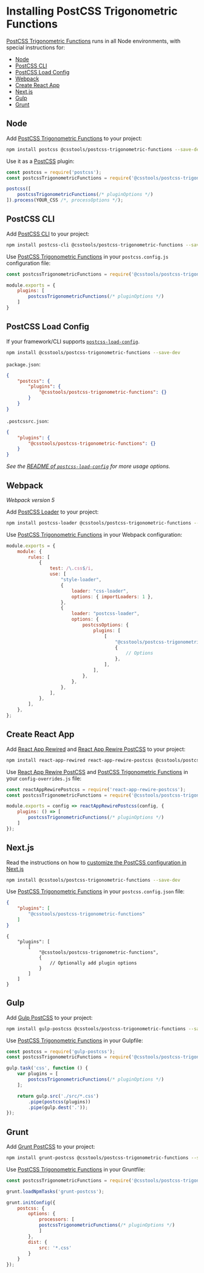 # Installing PostCSS Trigonometric Functions

[PostCSS Trigonometric Functions] runs in all Node environments, with special instructions for:

- [Node](#node)
- [PostCSS CLI](#postcss-cli)
- [PostCSS Load Config](#postcss-load-config)
- [Webpack](#webpack)
- [Create React App](#create-react-app)
- [Next.js](#nextjs)
- [Gulp](#gulp)
- [Grunt](#grunt)

## Node

Add [PostCSS Trigonometric Functions] to your project:

```bash
npm install postcss @csstools/postcss-trigonometric-functions --save-dev
```

Use it as a [PostCSS] plugin:

```js
const postcss = require('postcss');
const postcssTrigonometricFunctions = require('@csstools/postcss-trigonometric-functions');

postcss([
	postcssTrigonometricFunctions(/* pluginOptions */)
]).process(YOUR_CSS /*, processOptions */);
```

## PostCSS CLI

Add [PostCSS CLI] to your project:

```bash
npm install postcss-cli @csstools/postcss-trigonometric-functions --save-dev
```

Use [PostCSS Trigonometric Functions] in your `postcss.config.js` configuration file:

```js
const postcssTrigonometricFunctions = require('@csstools/postcss-trigonometric-functions');

module.exports = {
	plugins: [
		postcssTrigonometricFunctions(/* pluginOptions */)
	]
}
```

## PostCSS Load Config

If your framework/CLI supports [`postcss-load-config`](https://github.com/postcss/postcss-load-config).

```bash
npm install @csstools/postcss-trigonometric-functions --save-dev
```

`package.json`:

```json
{
	"postcss": {
		"plugins": {
			"@csstools/postcss-trigonometric-functions": {}
		}
	}
}
```

`.postcssrc.json`:

```json
{
	"plugins": {
		"@csstools/postcss-trigonometric-functions": {}
	}
}
```

_See the [README of `postcss-load-config`](https://github.com/postcss/postcss-load-config#usage) for more usage options._

## Webpack

_Webpack version 5_

Add [PostCSS Loader] to your project:

```bash
npm install postcss-loader @csstools/postcss-trigonometric-functions --save-dev
```

Use [PostCSS Trigonometric Functions] in your Webpack configuration:

```js
module.exports = {
	module: {
		rules: [
			{
				test: /\.css$/i,
				use: [
					"style-loader",
					{
						loader: "css-loader",
						options: { importLoaders: 1 },
					},
					{
						loader: "postcss-loader",
						options: {
							postcssOptions: {
								plugins: [
									[
										"@csstools/postcss-trigonometric-functions",
										{
											// Options
										},
									],
								],
							},
						},
					},
				],
			},
		],
	},
};
```

## Create React App

Add [React App Rewired] and [React App Rewire PostCSS] to your project:

```bash
npm install react-app-rewired react-app-rewire-postcss @csstools/postcss-trigonometric-functions --save-dev
```

Use [React App Rewire PostCSS] and [PostCSS Trigonometric Functions] in your
`config-overrides.js` file:

```js
const reactAppRewirePostcss = require('react-app-rewire-postcss');
const postcssTrigonometricFunctions = require('@csstools/postcss-trigonometric-functions');

module.exports = config => reactAppRewirePostcss(config, {
	plugins: () => [
		postcssTrigonometricFunctions(/* pluginOptions */)
	]
});
```

## Next.js

Read the instructions on how to [customize the PostCSS configuration in Next.js](https://nextjs.org/docs/advanced-features/customizing-postcss-config)

```bash
npm install @csstools/postcss-trigonometric-functions --save-dev
```

Use [PostCSS Trigonometric Functions] in your `postcss.config.json` file:

```json
{
	"plugins": [
		"@csstools/postcss-trigonometric-functions"
	]
}
```

```json5
{
	"plugins": [
		[
			"@csstools/postcss-trigonometric-functions",
			{
				// Optionally add plugin options
			}
		]
	]
}
```

## Gulp

Add [Gulp PostCSS] to your project:

```bash
npm install gulp-postcss @csstools/postcss-trigonometric-functions --save-dev
```

Use [PostCSS Trigonometric Functions] in your Gulpfile:

```js
const postcss = require('gulp-postcss');
const postcssTrigonometricFunctions = require('@csstools/postcss-trigonometric-functions');

gulp.task('css', function () {
	var plugins = [
		postcssTrigonometricFunctions(/* pluginOptions */)
	];

	return gulp.src('./src/*.css')
		.pipe(postcss(plugins))
		.pipe(gulp.dest('.'));
});
```

## Grunt

Add [Grunt PostCSS] to your project:

```bash
npm install grunt-postcss @csstools/postcss-trigonometric-functions --save-dev
```

Use [PostCSS Trigonometric Functions] in your Gruntfile:

```js
const postcssTrigonometricFunctions = require('@csstools/postcss-trigonometric-functions');

grunt.loadNpmTasks('grunt-postcss');

grunt.initConfig({
	postcss: {
		options: {
			processors: [
			postcssTrigonometricFunctions(/* pluginOptions */)
			]
		},
		dist: {
			src: '*.css'
		}
	}
});
```

[Gulp PostCSS]: https://github.com/postcss/gulp-postcss
[Grunt PostCSS]: https://github.com/nDmitry/grunt-postcss
[PostCSS]: https://github.com/postcss/postcss
[PostCSS CLI]: https://github.com/postcss/postcss-cli
[PostCSS Loader]: https://github.com/postcss/postcss-loader
[PostCSS Trigonometric Functions]: https://github.com/csstools/postcss-plugins/tree/main/plugins/postcss-trigonometric-functions
[React App Rewire PostCSS]: https://github.com/csstools/react-app-rewire-postcss
[React App Rewired]: https://github.com/timarney/react-app-rewired
[Next.js]: https://nextjs.org
